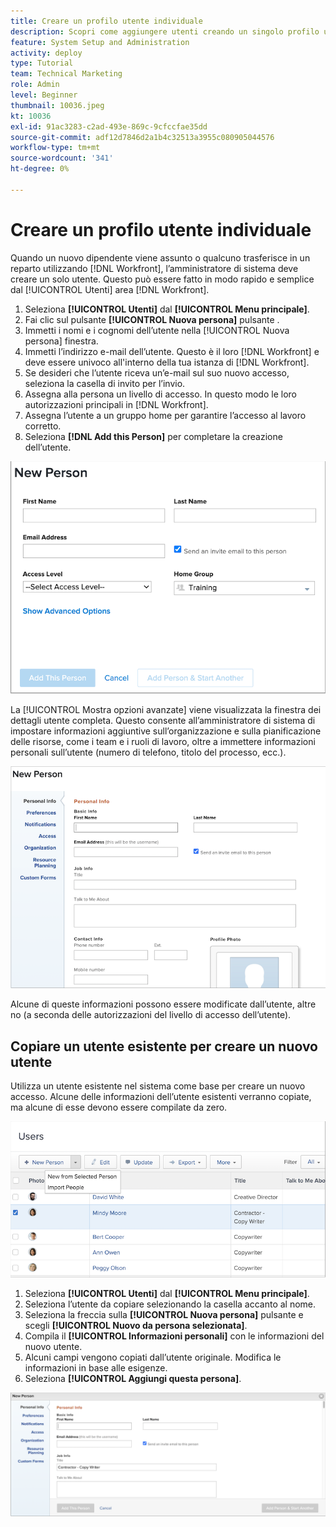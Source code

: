 ```yaml
---
title: Creare un profilo utente individuale
description: Scopri come aggiungere utenti creando un singolo profilo utente da zero o copiando un utente esistente.
feature: System Setup and Administration
activity: deploy
type: Tutorial
team: Technical Marketing
role: Admin
level: Beginner
thumbnail: 10036.jpeg
kt: 10036
exl-id: 91ac3283-c2ad-493e-869c-9cfccfae35dd
source-git-commit: adf12d7846d2a1b4c32513a3955c080905044576
workflow-type: tm+mt
source-wordcount: '341'
ht-degree: 0%

---
```


# Creare un profilo utente individuale

Quando un nuovo dipendente viene assunto o qualcuno trasferisce in un reparto utilizzando [!DNL Workfront], l’amministratore di sistema deve creare un solo utente. Questo può essere fatto in modo rapido e semplice dal [!UICONTROL Utenti] area [!DNL Workfront].

1. Seleziona **[!UICONTROL Utenti]** dal **[!UICONTROL Menu principale]**.
1. Fai clic sul pulsante **[!UICONTROL Nuova persona]** pulsante .
1. Immetti i nomi e i cognomi dell’utente nella [!UICONTROL Nuova persona] finestra.
1. Immetti l’indirizzo e-mail dell’utente. Questo è il loro [!DNL Workfront] e deve essere univoco all&#39;interno della tua istanza di [!DNL Workfront].
1. Se desideri che l’utente riceva un’e-mail sul suo nuovo accesso, seleziona la casella di invito per l’invio.
1. Assegna alla persona un livello di accesso. In questo modo le loro autorizzazioni principali in [!DNL Workfront].
1. Assegna l’utente a un gruppo home per garantire l’accesso al lavoro corretto.
1. Seleziona **[!DNL Add this Person]** per completare la creazione dell’utente.

![[!UICONTROL Nuova persona] finestra](assets/admin-fund-adding-users-1.png)

La [!UICONTROL Mostra opzioni avanzate] viene visualizzata la finestra dei dettagli utente completa. Questo consente all’amministratore di sistema di impostare informazioni aggiuntive sull’organizzazione e sulla pianificazione delle risorse, come i team e i ruoli di lavoro, oltre a immettere informazioni personali sull’utente (numero di telefono, titolo del processo, ecc.).

![[!UICONTROL Nuova persona] finestra dopo aver fatto clic [!UICONTROL Mostra opzioni avanzate]](assets/admin-fund-adding-users-2.png)

Alcune di queste informazioni possono essere modificate dall’utente, altre no (a seconda delle autorizzazioni del livello di accesso dell’utente).

## Copiare un utente esistente per creare un nuovo utente

Utilizza un utente esistente nel sistema come base per creare un nuovo accesso. Alcune delle informazioni dell’utente esistenti verranno copiate, ma alcune di esse devono essere compilate da zero.

![Menu a discesa Nuova persona](assets/admin-fund-adding-users-3.png)

1. Seleziona **[!UICONTROL Utenti]** dal **[!UICONTROL Menu principale]**.
1. Seleziona l’utente da copiare selezionando la casella accanto al nome.
1. Seleziona la freccia sulla **[!UICONTROL Nuova persona]** pulsante e scegli **[!UICONTROL Nuovo da persona selezionata]**.
1. Compila il **[!UICONTROL Informazioni personali]** con le informazioni del nuovo utente.
1. Alcuni campi vengono copiati dall’utente originale. Modifica le informazioni in base alle esigenze.
1. Seleziona **[!UICONTROL Aggiungi questa persona]**.

![[!UICONTROL Nuova persona] finestra](assets/admin-fund-adding-users-4.png)

<!--
Learn more URLs
Add users
-->
